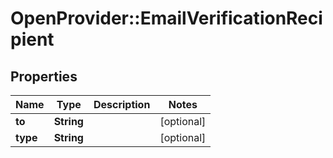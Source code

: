 # OpenProvider::EmailVerificationRecipient

## Properties
Name | Type | Description | Notes
------------ | ------------- | ------------- | -------------
**to** | **String** |  | [optional] 
**type** | **String** |  | [optional] 

